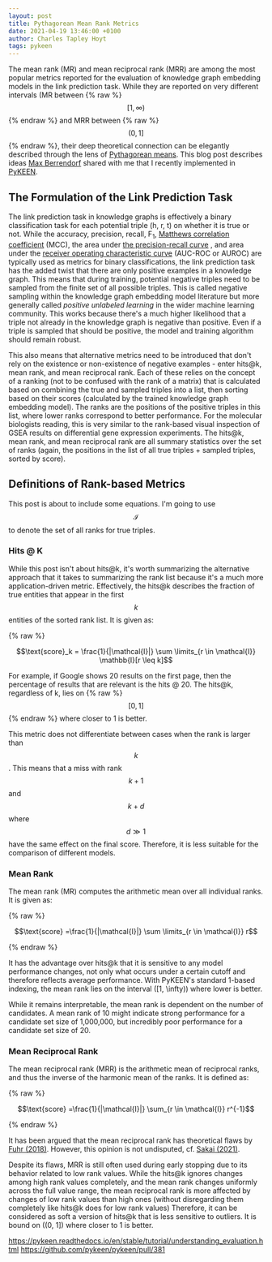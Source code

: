 ```yaml
---
layout: post
title: Pythagorean Mean Rank Metrics
date: 2021-04-19 13:46:00 +0100
author: Charles Tapley Hoyt
tags: pykeen
---
```

The mean rank (MR) and mean reciprocal rank (MRR) are among the most popular metrics reported for the evaluation of
knowledge graph embedding models in the link prediction task. While they are reported on very different intervals
(MR between {% raw %}$$[1,\infty)$${% endraw %} and MRR between {% raw %}$$(0, 1]$${% endraw %}, their deep theoretical
connection can be elegantly described through the lens of [Pythagorean means](https://en.wikipedia.org/wiki/Pythagorean_means). This blog post describes
ideas [Max Berrendorf](https://github.com/mberr) shared with me that I recently implemented in
[PyKEEN](https://github.com/pykeen/).

## The Formulation of the Link Prediction Task

The link prediction task in knowledge graphs is effectively a binary classification task for each potential triple
(h, r, t) on whether it is true or not. While the accuracy, precision, recall, F<sub>1</sub>,
[Matthews correlation coefficient](https://en.wikipedia.org/wiki/Matthews_correlation_coefficient) (MCC), the area under
[the precision-recall curve](https://scikit-learn.org/stable/modules/generated/sklearn.metrics.precision_recall_curve.html)
, and area under
the [receiver operating characteristic curve](https://en.wikipedia.org/wiki/Receiver_operating_characteristic)
(AUC-ROC or AUROC) are typically used as metrics for binary classifications, the link prediction task has the added
twist that there are only positive examples in a knowledge graph. This means that during training, potential negative
triples need to be sampled from the finite set of all possible triples. This is called negative sampling within the
knowledge graph embedding model literature but more generally called *positive unlabeled learning* in the wider machine
learning community. This works because there's a much higher likelihood that a triple not already in the knowledge graph
is negative than positive. Even if a triple is sampled that should be positive, the model and training algorithm should
remain robust.

This also means that alternative metrics need to be introduced that don't rely on the existence or non-existence of
negative examples - enter hits@k, mean rank, and mean reciprocal rank. Each of these relies on the concept of a
ranking (not to be confused with the rank of a matrix) that is calculated based on combining the true and sampled
triples into a list, then sorting based on their scores (calculated by the trained knowledge graph embedding model). The
ranks are the positions of the positive triples in this list, where lower ranks correspond to better performance. For
the molecular biologists reading, this is very similar to the rank-based visual inspection of GSEA results on
differential gene expression experiments. The hits@k, mean rank, and mean reciprocal rank are all summary statistics
over the set of ranks (again, the positions in the list of all true triples + sampled triples, sorted by score).

## Definitions of Rank-based Metrics

This post is about to include some equations. I'm going to use $$\mathcal{I}$$ to denote the set of all ranks for true
triples.

### Hits @ K

While this post isn't about hits@k, it's worth summarizing the alternative approach that it takes to summarizing the
rank list because it's a much more application-driven metric. Effectively, the hits@k describes the fraction of true
entities that appear in the first $$k$$ entities of the sorted rank list. It is given as:

{% raw %}

$$\text{score}_k = \frac{1}{|\mathcal{I}|} \sum \limits_{r \in \mathcal{I}} \mathbb{I}[r \leq k]$$

For example, if Google shows 20 results on the first page, then the percentage of results that are relevant is the hits
@ 20. The hits@k, regardless of k, lies on {% raw %}$$[0,1]$${% endraw %} where closer to 1 is better.

This metric does not differentiate between cases when the rank is larger than $$k$$. This means that a miss with rank
$$k+1$$ and $$k+d$$ where $$d \gg 1$$ have the same effect on the final score. Therefore, it is less suitable for the
comparison of different models.

### Mean Rank

The mean rank (MR) computes the arithmetic mean over all individual ranks. It is given as:

{% raw %}

$$\text{score} =\frac{1}{|\mathcal{I}|} \sum \limits_{r \in \mathcal{I}} r$$

{% endraw %}

It has the advantage over hits@k that it is sensitive to any model performance changes, not only what occurs under a
certain cutoff and therefore reflects average performance. With PyKEEN's standard 1-based indexing, the mean rank lies
on the interval \([1, \infty)\) where lower is better.

While it remains interpretable, the mean rank is dependent on the number of candidates. A mean rank of 10 might indicate
strong performance for a candidate set size of 1,000,000, but incredibly poor performance for a candidate set size of
20.

### Mean Reciprocal Rank

The mean reciprocal rank (MRR) is the arithmetic mean of reciprocal ranks, and thus the inverse of the harmonic mean of
the ranks. It is defined as:

{% raw %}

$$\text{score} =\frac{1}{|\mathcal{I}|} \sum_{r \in \mathcal{I}} r^{-1}$$

{% endraw %}

It has been argued that the mean reciprocal rank has theoretical flaws by
[Fuhr (2018)](https://pykeen.readthedocs.io/en/latest/references.html#fuhr2018). However, this opinion is not
undisputed, cf. [Sakai (2021)](https://pykeen.readthedocs.io/en/latest/references.html#sakai2021).

Despite its flaws, MRR is still often used during early stopping due to its behavior related to low rank values. While
the hits@k ignores changes among high rank values completely, and the mean rank changes uniformly across the full value
range, the mean reciprocal rank is more affected by changes of low rank values than high ones
(without disregarding them completely like hits@k does for low rank values)
Therefore, it can be considered as soft a version of hits@k that is less sensitive to outliers. It is bound on
\((0, 1]\) where closer to 1 is better.

https://pykeen.readthedocs.io/en/stable/tutorial/understanding_evaluation.html
https://github.com/pykeen/pykeen/pull/381
